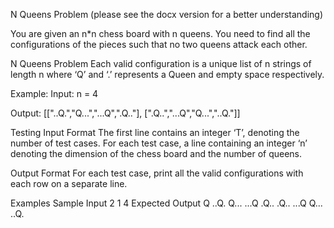 N Queens Problem (please see the docx version for a better understanding)


You are given an n*n chess board with n queens. You need to find all the configurations of the pieces such that no two queens attack each other.

N Queens Problem
Each valid configuration is a unique list of n strings of length n where ‘Q’ and ‘.’ represents a Queen and empty space respectively.

Example:
Input: n = 4

Output: [["..Q.","Q...","...Q",".Q.."], [".Q..","...Q","Q...","..Q."]]

Testing
Input Format 
The first line contains an integer ‘T’, denoting the number of test cases.
For each test case, a line containing an integer ‘n’ denoting the dimension of the chess board and the number of queens.

Output Format 
For each test case, print all the valid configurations with each row on a separate line.

Examples
Sample Input
2
1
4
Expected Output
Q
..Q.
Q...
...Q
.Q..
.Q..
...Q
Q...
..Q.